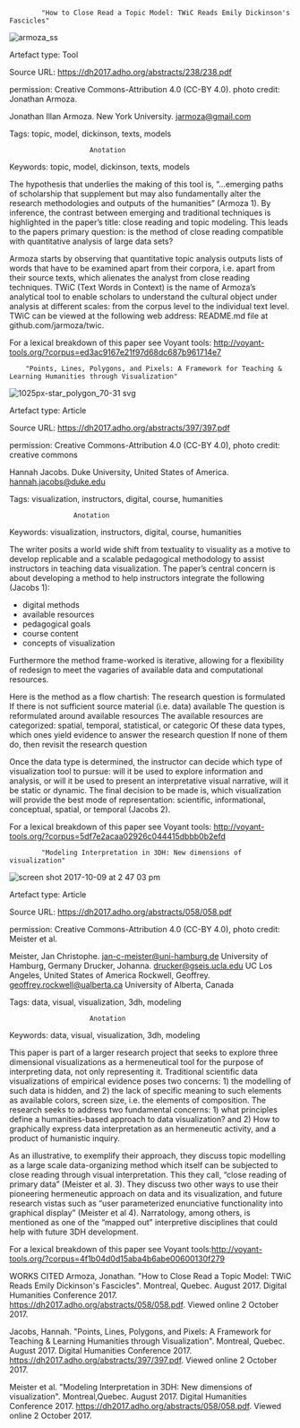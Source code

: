 			"How to Close Read a Topic Model: TWiC Reads Emily Dickinson's Fascicles"
			
						
![armoza_ss](https://user-images.githubusercontent.com/31863148/31349765-95dafd36-acf2-11e7-9098-7ab75665bb80.png)

		

Artefact type: Tool

Source URL: https://dh2017.adho.org/abstracts/238/238.pdf

permission:  Creative Commons-Attribution 4.0 (CC-BY 4.0). photo credit: Jonathan Armoza.

Jonathan Illan Armoza. New York University. jarmoza@gmail.com

Tags: topic, model, dickinson, texts, models

						Anotation

Keywords: topic, model, dickinson, texts, models

The hypothesis that underlies the making of this tool is, “...emerging paths of scholarship that supplement but may also fundamentally alter the research methodologies and outputs of the humanities” (Armoza 1). By inference, the contrast between emerging and traditional techniques is highlighted in the paper’s title: close reading and topic modeling. This leads to the papers primary question: is the method of close reading compatible with quantitative analysis of large data sets?

Armoza starts by observing that quantitative topic analysis outputs lists of words that have to be examined apart from their corpora, i.e. apart from their source texts, which alienates the analyst from close reading techniques. TWiC (Text Words in Context) is the name of Armoza’s analytical tool to enable scholars to understand the cultural object under analysis at different scales: from the corpus level to the individual text level. TWiC can be viewed at the following web address: README.md file at github.com/jarmoza/twic.

For a lexical breakdown of this paper see Voyant tools: http://voyant-tools.org/?corpus=ed3ac9167e21f97d68dc687b961714e7 








	
		"Points, Lines, Polygons, and Pixels: A Framework for Teaching & Learning Humanities through Visualization"
		

		
		
		
		

![1025px-star_polygon_70-31 svg](https://user-images.githubusercontent.com/31863148/31350788-77bb2e1c-acf6-11e7-8fae-2ad356152b76.png)

 
 
 
Artefact type: Article

Source URL: https://dh2017.adho.org/abstracts/397/397.pdf

permission: Creative Commons-Attribution 4.0 (CC-BY 4.0), photo credit: creative commons

Hannah Jacobs. Duke University, United States of America. hannah.jacobs@duke.edu

Tags: visualization, instructors, digital, course, humanities

					Anotation
					
Keywords: visualization, instructors, digital, course, humanities

The writer posits a world wide shift from textuality to visuality as a motive to develop replicable and a scalable pedagogical methodology to assist instructors in teaching data visualization.
The paper’s central concern is about developing a method to help instructors integrate the following (Jacobs 1):

- digital methods 
- available resources
- pedagogical goals
- course content 
- concepts of visualization  

Furthermore the method frame-worked is iterative, allowing for a flexibility of redesign to meet the vagaries of available data and computational resources. 

Here is the method as a flow chartish:
The research question is formulated
If there is not sufficient source material (i.e. data) available
The question is reformulated around available resources
The available resources are categorized: spatial, temporal, statistical, or categoric
Of these data types, which ones yield evidence to answer the research question
If none of them do, then revisit the research question

Once the data type is determined, the instructor can decide which type of visualization tool to pursue: will it be used to explore information and analysis, or will it be used to present an interpretative visual narrative, will it be static or dynamic. The final decision to be made is, which visualization will provide the best mode of representation: scientific, 
informational, conceptual, spatial, or temporal (Jacobs 2). 

For a lexical breakdown of this paper see Voyant tools: http://voyant-tools.org/?corpus=5df7e2acaa02926c044415dbbb0b2efd 
				
			
			"Modeling Interpretation in 3DH: New dimensions of visualization"
			
		
![screen shot 2017-10-09 at 2 47 03 pm](https://user-images.githubusercontent.com/31863148/31353523-e343be10-ad00-11e7-8d88-6d68f3a2c3be.png)



Artefact type: Article

Source URL: https://dh2017.adho.org/abstracts/058/058.pdf

permission: Creative Commons-Attribution 4.0 (CC-BY 4.0), photo credit: Meister et al.

Meister, Jan Christophe. jan-c-meister@uni-hamburg.de University of Hamburg, Germany
Drucker, Johanna. drucker@gseis.ucla.edu UC Los Angeles, United States of America
Rockwell, Geoffrey. geoffrey.rockwell@ualberta.ca University of Alberta, Canada

Tags: data, visual, visualization, 3dh, modeling

						Anotation

Keywords:  data, visual, visualization, 3dh, modeling

This paper is part of a larger research project that seeks to explore three dimensional visualizations as a hermeneutical tool for the purpose of interpreting data, not only representing it. Traditional scientific data visualizations of empirical evidence poses two concerns: 1) the modelling of such data is hidden, and 2) the lack of specific meaning to such elements as available colors, screen size, i.e. the elements of composition. The research seeks to address two fundamental concerns: 1) what principles define a humanities-based approach to data visualization? and 2) How to graphically express data interpretation as an hermeneutic  activity, and a product of humanistic inquiry. 

As an illustrative, to exemplify their approach, they discuss topic modelling as a large scale data-organizing method which itself can be subjected to close reading through visual interpretation. This they call, “close reading of primary data” (Meister et al. 3). They discuss two other ways to use their pioneering hermeneutic approach on data and its visualization, and future research vistas such as “user  parameterized  enunciative  functionality  into graphical  display” (Meister et al 4). Narratology, among others, is mentioned as one of the “mapped out” interpretive disciplines that could help with future 3DH development.

For a lexical breakdown of this paper see Voyant tools:http://voyant-tools.org/?corpus=4f1b04d0d15aba4b6abe00600130f279



WORKS CITED
Armoza, Jonathan. "How to Close Read a Topic Model: TWiC Reads Emily Dickinson's Fascicles". Montreal, Quebec. August 2017. Digital Humanities Conference 2017. https://dh2017.adho.org/abstracts/058/058.pdf. Viewed online 2 October 2017.

Jacobs, Hannah. "Points, Lines, Polygons, and Pixels: A Framework for Teaching & Learning Humanities through Visualization". Montreal, Quebec. August 2017. Digital Humanities Conference 2017. https://dh2017.adho.org/abstracts/397/397.pdf. Viewed online 2 October 2017.

Meister et al. "Modeling Interpretation in 3DH: New dimensions of visualization". Montreal,Quebec. August 2017. Digital Humanities Conference 2017. https://dh2017.adho.org/abstracts/058/058.pdf. Viewed online 2 October 2017.

      
      
      
			
